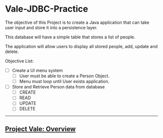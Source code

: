 # Vale-JDBC-Practice

The objective of this Project is to create a Java application that can take user input and store it into a persistence layer.

This database will have a simple table that stores a list of people.

The application will allow users to display all stored people, add, update and delete.

Objective List:

- [ ] Create a UI menu system
	- [ ] User must be able to create a Person Object.
	- [ ] Menu must loop until User exists application.
- [ ] Store and Retrieve Person data from database
	- [ ] CREATE
	- [ ] READ
	- [ ] UPDATE
	- [ ] DELETE
---

## [Project Vale: Overview](https://github.com/MorickClive/Project-Vale/blob/main/README.md#project-vale)
